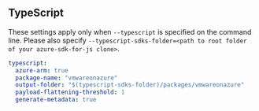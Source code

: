 ## TypeScript

These settings apply only when `--typescript` is specified on the command line.
Please also specify `--typescript-sdks-folder=<path to root folder of your azure-sdk-for-js clone>`.

```yaml $(typescript)
typescript:
  azure-arm: true
  package-name: "vmwareonazure"
  output-folder: "$(typescript-sdks-folder)/packages/vmwareonazure"
  payload-flattening-threshold: 1
  generate-metadata: true
```
